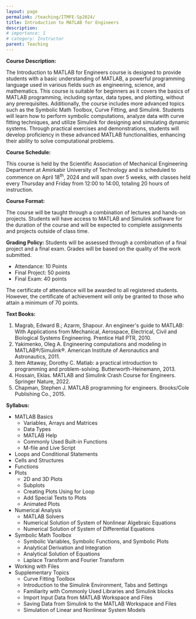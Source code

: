 ```yaml
---
layout: page
permalink: /teaching/ITMFE-Sp2024/
title: Introduction to MATLAB for Engineers  
description: 
# importance: 1
# category: Instructor
parent: Teaching  
---
```


__Course Description:__

The Introduction to MATLAB for Engineers course is designed to provide students with a basic understanding of MATLAB, a powerful programming language used in various fields such as engineering, science, and mathematics. This course is suitable for beginners as it covers the basics of MATLAB programming, including syntax, data types, and plotting, without any prerequisites. Additionally, the course includes more advanced topics such as the Symbolic Math Toolbox, Curve Fitting, and Simulink. Students will learn how to perform symbolic computations, analyze data with curve fitting techniques, and utilize Simulink for designing and simulating dynamic systems. Through practical exercises and demonstrations, students will develop proficiency in these advanced MATLAB functionalities, enhancing their ability to solve computational problems.

__Course Schedule:__

This course is held by the Scientific Association of Mechanical Engineering Department at Amirkabir University of Technology and is scheduled to commence on April 18<sup>th</sup>, 2024 and will span over 5 weeks, with classes held every Thursday and Friday from 12:00 to 14:00, totaling 20 hours of instruction.

__Course Format:__

The course will be taught through a combination of lectures and hands-on projects. Students will have access to MATLAB and Simulink software for the duration of the course and will be expected to complete assignments and projects outside of class time.

__Grading Policy:__ 
Students will be assessed through a combination of a final project and a final exam. Grades will be based on the quality of the work submitted.
* Attendance: 10 Points 
* Final Project: 50 points
*	Final Exam: 40 points 

The certificate of attendance will be awarded to all registered students. However, the certificate of achievement will only be granted to those who attain a minimum of 70 points.


__Text Books:__
<ol> 
  <li>Magrab, Edward B.; Azarm, Shapour. An engineer's guide to MATLAB: With Applications from Mechanical, Aerospace, Electrical, Civil and Biological Systems Engineering. Prentice Hall PTR, 2010.‏</li>
  <li>Yakimenko, Oleg A. Engineering computations and modeling in MATLAB®/Simulink®. American Institute of Aeronautics and Astronautics, 2011.‏‏</li>
  <li>Item Attaway, Dorothy C. Matlab: a practical introduction to programming and problem-solving. Butterworth-Heinemann, 2013.‏</li> 
  <li>Hossain, Eklas. MATLAB and Simulink Crash Course for Engineers. Springer Nature, 2022.‏</li> 
  <li>Chapman, Stephen J. MATLAB programming for engineers. Brooks/Cole Publishing Co., 2015.‏</li> 
</ol>

__Syllabus:__
- MATLAB Basics
  - Variables, Arrays and Matrices
  - Data Types
  - MATLAB Help
  - Commonly Used Built-in Functions
  - M-file and Live Script
- Loops and Conditional Statements
- Cells and Structures
- Functions
- Plots
  - 2D and 3D Plots
  - Subplots
  - Creating Plots Using for Loop
  - Add Special Texts to Plots
  - Animated Plots
- Numerical Analysis
  - MATLAB Solvers
  - Numerical Solution of System of Nonlinear Algebraic Equations
  - Numerical Solution of System of Differential Equations
- Symbolic Math Toolbox
  - Symbolic Variables, Symbolic Functions, and Symbolic Plots
  - Analytical Derivation and Integration
  - Analytical Solution of Equations
  - Laplace Transform and Fourier Transform
- Working with Files 
- Supplementary Topics 
  - Curve Fitting Toolbox
  - Introduction to the Simulink Environment, Tabs and Settings
  - Familiarity with Commonly Used Libraries and Simulink blocks
  - Import Input Data from MATLAB Workspace and Files
  - Saving Data from Simulink to the MATLAB Workspace and Files
  - Simulation of Linear and Nonlinear System Models
